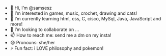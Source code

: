 - 👋 Hi, I’m @samsesz
- 👀 I’m interested in games, music, crochet, drawing and cats!
- 🌱 I’m currently learning html, css, C, cisco, MySql, Java, JavaScript and more!
- 💞️ I’m looking to collaborate on ...
- 📫 How to reach me: send me a dm on my insta!
- 😄 Pronouns: she/her
- ⚡ Fun fact: i LOVE philosophy and pokemon!

<!---
samsesz/samsesz is a ✨ special ✨ repository because its `README.md` (this file) appears on your GitHub profile.
You can click the Preview link to take a look at your changes.
--->
